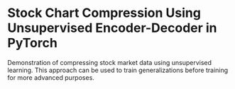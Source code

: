 # Stock Chart Compression Using Unsupervised Encoder-Decoder in PyTorch
Demonstration of compressing stock market data using unsupervised learning.  This approach can be used to train generalizations before training for more advanced purposes.
